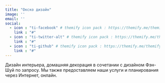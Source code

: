 ```yaml
---
title: "Окско дизайн"
image: ''
email: ''
social:
  - icon : "ti-facebook" # themify icon pack : https://themify.me/themify-icons
    link : "#"
  - icon : "ti-twitter-alt" # themify icon pack : https://themify.me/themify-icons
    link : "#"
  - icon : "ti-github" # themify icon pack : https://themify.me/themify-icons
    link : "#"
---
```

Дизайн интерьера, домашняя декорация в сочетании с дизайном Фэн-Шуй по запросу. Мы также предоставляем наши услуги и планирования через Интернет, онлайн.